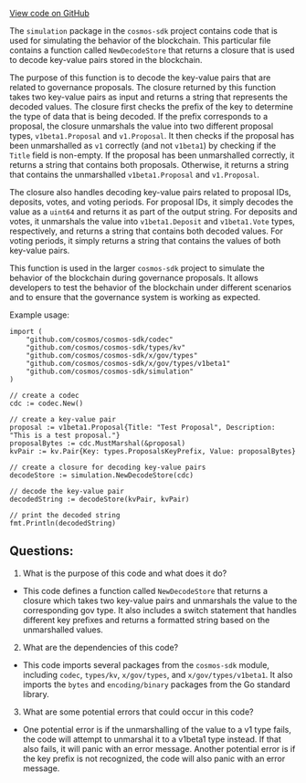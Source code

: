[View code on GitHub](https://github.com/cosmos/cosmos-sdk.git/x/gov/simulation/decoder.go)

The `simulation` package in the `cosmos-sdk` project contains code that is used for simulating the behavior of the blockchain. This particular file contains a function called `NewDecodeStore` that returns a closure that is used to decode key-value pairs stored in the blockchain. 

The purpose of this function is to decode the key-value pairs that are related to governance proposals. The closure returned by this function takes two key-value pairs as input and returns a string that represents the decoded values. The closure first checks the prefix of the key to determine the type of data that is being decoded. If the prefix corresponds to a proposal, the closure unmarshals the value into two different proposal types, `v1beta1.Proposal` and `v1.Proposal`. It then checks if the proposal has been unmarshalled as `v1` correctly (and not `v1beta1`) by checking if the `Title` field is non-empty. If the proposal has been unmarshalled correctly, it returns a string that contains both proposals. Otherwise, it returns a string that contains the unmarshalled `v1beta1.Proposal` and `v1.Proposal`.

The closure also handles decoding key-value pairs related to proposal IDs, deposits, votes, and voting periods. For proposal IDs, it simply decodes the value as a `uint64` and returns it as part of the output string. For deposits and votes, it unmarshals the value into `v1beta1.Deposit` and `v1beta1.Vote` types, respectively, and returns a string that contains both decoded values. For voting periods, it simply returns a string that contains the values of both key-value pairs.

This function is used in the larger `cosmos-sdk` project to simulate the behavior of the blockchain during governance proposals. It allows developers to test the behavior of the blockchain under different scenarios and to ensure that the governance system is working as expected. 

Example usage:

```
import (
    "github.com/cosmos/cosmos-sdk/codec"
    "github.com/cosmos/cosmos-sdk/types/kv"
    "github.com/cosmos/cosmos-sdk/x/gov/types"
    "github.com/cosmos/cosmos-sdk/x/gov/types/v1beta1"
    "github.com/cosmos/cosmos-sdk/simulation"
)

// create a codec
cdc := codec.New()

// create a key-value pair
proposal := v1beta1.Proposal{Title: "Test Proposal", Description: "This is a test proposal."}
proposalBytes := cdc.MustMarshal(&proposal)
kvPair := kv.Pair{Key: types.ProposalsKeyPrefix, Value: proposalBytes}

// create a closure for decoding key-value pairs
decodeStore := simulation.NewDecodeStore(cdc)

// decode the key-value pair
decodedString := decodeStore(kvPair, kvPair)

// print the decoded string
fmt.Println(decodedString)
```
## Questions: 
 1. What is the purpose of this code and what does it do?
- This code defines a function called `NewDecodeStore` that returns a closure which takes two key-value pairs and unmarshals the value to the corresponding gov type. It also includes a switch statement that handles different key prefixes and returns a formatted string based on the unmarshalled values.

2. What are the dependencies of this code?
- This code imports several packages from the `cosmos-sdk` module, including `codec`, `types/kv`, `x/gov/types`, and `x/gov/types/v1beta1`. It also imports the `bytes` and `encoding/binary` packages from the Go standard library.

3. What are some potential errors that could occur in this code?
- One potential error is if the unmarshalling of the value to a v1 type fails, the code will attempt to unmarshal it to a v1beta1 type instead. If that also fails, it will panic with an error message. Another potential error is if the key prefix is not recognized, the code will also panic with an error message.